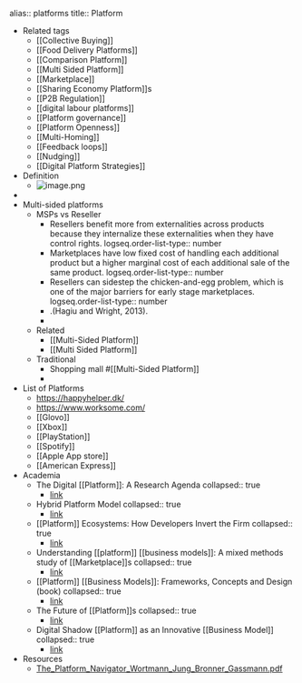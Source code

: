 alias:: platforms
title:: Platform

- Related tags
	- [[Collective Buying]]
	- [[Food Delivery Platforms]]
	- [[Comparison Platform]]
	- [[Multi Sided Platform]]
	- [[Marketplace]]
	- [[Sharing Economy Platform]]s
	- [[P2B Regulation]]
	- [[digital labour platforms]]
	- [[Platform governance]]
	- [[Platform Openness]]
	- [[Multi-Homing]]
	- [[Feedback loops]]
	- [[Nudging]]
	- [[Digital Platform Strategies]]
- Definition
	- ![image.png](../assets/image_1704831682104_0.png)
-
- Multi-sided platforms
	- MSPs vs Reseller
		- Resellers benefit more from externalities across products because they internalize these externalities when they have control rights.
		  logseq.order-list-type:: number
		- Marketplaces have low fixed cost of handling each additional product but a higher marginal cost of each additional sale of the same product.
		  logseq.order-list-type:: number
		- Resellers can sidestep the chicken-and-egg problem, which is one of the major barriers for early stage marketplaces.
		  logseq.order-list-type:: number
		- .(Hagiu and Wright, 2013).
		-
	- Related
		- [[Multi-Sided Platform]]
		- [[Multi Sided Platform]]
	- Traditional
		- Shopping mall #[[Multi-Sided Platform]]
		-
- List of Platforms
	- https://happyhelper.dk/
	- https://www.worksome.com/
	- [[Glovo]]
	- [[Xbox]]
	- [[PlayStation]]
	- [[Spotify]]
	- [[Apple App store]]
	- [[American Express]]
- Academia
	- The Digital [[Platform]]: A Research Agenda
	  collapsed:: true
		- [link](https://journals.sagepub.com/doi/abs/10.1057/s41265-016-0033-3)
	- Hybrid Platform Model
	  collapsed:: true
		- [link](https://papers.ssrn.com/sol3/papers.cfm?abstract_id=3886686)
	- [[Platform]] Ecosystems: How Developers Invert the Firm
	  collapsed:: true
		- [link](https://www.jstor.org/stable/26629646?casa_token=9zaFJ93_Qh0AAAAA%3Ano2we7VcsRDe38ds6BSAlXVBX5faRCw-hrIXe3nT-BekHR6BUVB70cv0TpAis9DCBUeSsVSvHx6qLPDSj6l_PzIP0xCiwkG5c-soXb80ZFr1Hr9CtIAY)
	- Understanding [[platform]] [[business models]]: A mixed methods study of [[Marketplace]]s
	  collapsed:: true
		- [link](https://www.sciencedirect.com/science/article/pii/S0263237317300853?casa_token=6EiDvQQwe4wAAAAA:ANKnbwEKKmknMpw-eUFx3dK0-nb-vxnyy5s1N43-Xt3fV7u3sDDRYPkPf4itvhtvIM5NzPT3M4E)
	- [[Platform]] [[Business Models]]: Frameworks, Concepts and Design (book)
	  collapsed:: true
		- [link](https://link.springer.com/content/pdf/10.1007/978-981-16-2838-2.pdf)
	- The Future of [[Platform]]s
	  collapsed:: true
		- [link](https://moodle2.units.it/pluginfile.php/572624/mod_resource/content/1/RD_1.pdf)
	- Digital Shadow [[Platform]] as an Innovative [[Business Model]]
	  collapsed:: true
		- [link](https://www.sciencedirect.com/science/article/pii/S2212827119302513)
- Resources
	- [The_Platform_Navigator_Wortmann_Jung_Bronner_Gassmann.pdf](../assets/The_Platform_Navigator_Wortmann_Jung_Bronner_Gassmann_1703009657718_0.pdf)
